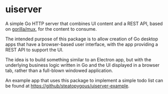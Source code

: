 # uiserver
A simple Go HTTP server that combines UI content and a REST API, based on
[gorilla/mux](https://github.com/gorilla/mux), for the content to consume.

The intended purpose of this package is to allow creation of Go desktop apps that have a browser-based user
interface, with the app providing a REST API to support the UI.

The idea is to build something similar to an Electron app, but with the underlying business logic written in Go
and the UI displayed in a browser tab, rather than a full-blown windowed application.

An example app that uses this package to implement a simple todo list can be found at
[https://github/steatopygous/uiserver-example](https://github.com/steatopygous/uiserver-example).
